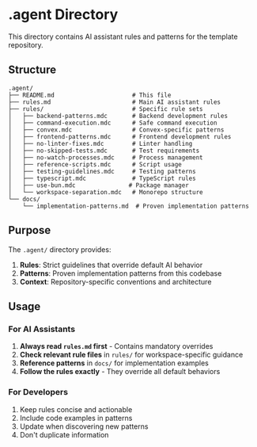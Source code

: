 # .agent Directory

This directory contains AI assistant rules and patterns for the template repository.

## Structure

```
.agent/
├── README.md                      # This file
├── rules.md                       # Main AI assistant rules
├── rules/                         # Specific rule sets
│   ├── backend-patterns.mdc       # Backend development rules
│   ├── command-execution.mdc      # Safe command execution
│   ├── convex.mdc                 # Convex-specific patterns
│   ├── frontend-patterns.mdc      # Frontend development rules
│   ├── no-linter-fixes.mdc        # Linter handling
│   ├── no-skipped-tests.mdc       # Test requirements
│   ├── no-watch-processes.mdc     # Process management
│   ├── reference-scripts.mdc      # Script usage
│   ├── testing-guidelines.mdc     # Testing patterns
│   ├── typescript.mdc             # TypeScript rules
│   ├── use-bun.mdc               # Package manager
│   └── workspace-separation.mdc   # Monorepo structure
└── docs/
    └── implementation-patterns.md  # Proven implementation patterns
```

## Purpose

The `.agent/` directory provides:

1. **Rules**: Strict guidelines that override default AI behavior
2. **Patterns**: Proven implementation patterns from this codebase
3. **Context**: Repository-specific conventions and architecture

## Usage

### For AI Assistants

1. **Always read `rules.md` first** - Contains mandatory overrides
2. **Check relevant rule files** in `rules/` for workspace-specific guidance
3. **Reference patterns** in `docs/` for implementation examples
4. **Follow the rules exactly** - They override all default behaviors

### For Developers

1. Keep rules concise and actionable
2. Include code examples in patterns
3. Update when discovering new patterns
4. Don't duplicate information
